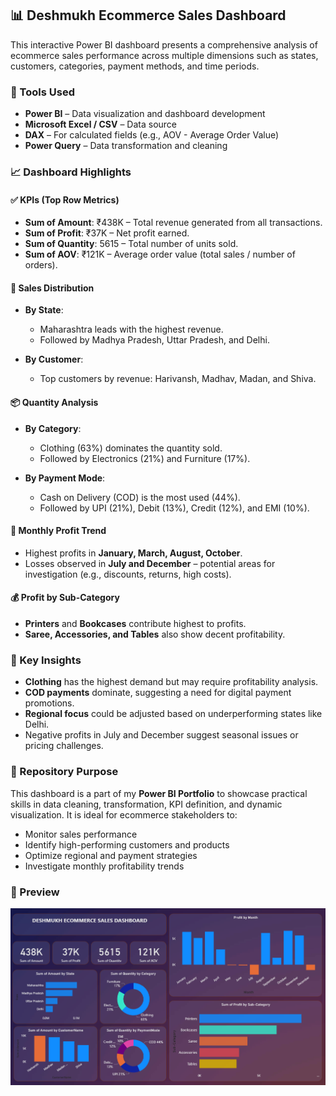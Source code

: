 ## 📊 Deshmukh Ecommerce Sales Dashboard

This interactive Power BI dashboard presents a comprehensive analysis of ecommerce sales performance across multiple dimensions such as states, customers, categories, payment methods, and time periods.

### 🔧 Tools Used

* **Power BI** – Data visualization and dashboard development
* **Microsoft Excel / CSV** – Data source
* **DAX** – For calculated fields (e.g., AOV - Average Order Value)
* **Power Query** – Data transformation and cleaning


### 📈 Dashboard Highlights

#### ✅ KPIs (Top Row Metrics)

* **Sum of Amount**: ₹438K – Total revenue generated from all transactions.
* **Sum of Profit**: ₹37K – Net profit earned.
* **Sum of Quantity**: 5615 – Total number of units sold.
* **Sum of AOV**: ₹121K – Average order value (total sales / number of orders).

#### 📍 Sales Distribution

* **By State**:

  * Maharashtra leads with the highest revenue.
  * Followed by Madhya Pradesh, Uttar Pradesh, and Delhi.

* **By Customer**:

  * Top customers by revenue: Harivansh, Madhav, Madan, and Shiva.

#### 📦 Quantity Analysis

* **By Category**:

  * Clothing (63%) dominates the quantity sold.
  * Followed by Electronics (21%) and Furniture (17%).

* **By Payment Mode**:

  * Cash on Delivery (COD) is the most used (44%).
  * Followed by UPI (21%), Debit (13%), Credit (12%), and EMI (10%).

#### 📅 Monthly Profit Trend

* Highest profits in **January, March, August, October**.
* Losses observed in **July and December** – potential areas for investigation (e.g., discounts, returns, high costs).

#### 💰 Profit by Sub-Category

* **Printers** and **Bookcases** contribute highest to profits.
* **Saree, Accessories, and Tables** also show decent profitability.


### 📌 Key Insights

* **Clothing** has the highest demand but may require profitability analysis.
* **COD payments** dominate, suggesting a need for digital payment promotions.
* **Regional focus** could be adjusted based on underperforming states like Delhi.
* Negative profits in July and December suggest seasonal issues or pricing challenges.


### 📂 Repository Purpose

This dashboard is a part of my **Power BI Portfolio** to showcase practical skills in data cleaning, transformation, KPI definition, and dynamic visualization. It is ideal for ecommerce stakeholders to:

* Monitor sales performance
* Identify high-performing customers and products
* Optimize regional and payment strategies
* Investigate monthly profitability trends

### 📸 Preview

![Ecommerce Dashboard](https://github.com/Sharvarideshmukh14/Ecommerce-Sales-Dashboard/blob/main/Ecommerse%20Dashboard.png)
